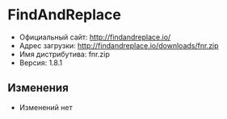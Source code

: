 # FindAndReplace

* Официальный сайт: http://findandreplace.io/
* Адрес загрузки: http://findandreplace.io/downloads/fnr.zip
* Имя дистрибутива: fnr.zip
* Версия: 1.8.1

## Изменения
* Изменений нет